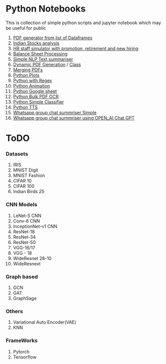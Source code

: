 # Python Notebooks
This is collection of simple python scripts and jupyter notebook which may be useful for public
1. [PDF generator from list of Dataframes](https://github.com/gauravmeena0708/python-notebooks/blob/master/pdf_generator.py)
2. [Indian Stocks analysis](https://github.com/gauravmeena0708/python-notebooks/blob/master/Notebook%20Balancesheet.ipynb)
3. [HR staff simulator with promotion, retirement and new hiring](https://github.com/gauravmeena0708/python-notebooks/blob/master/Notebook%20HR%20Strength.ipynb)
4. [Balance Sheet Processing](https://github.com/gauravmeena0708/python-notebooks/blob/master/Notebook%20Balancesheet.ipynb)
5. [Simple NLP Text summariser](https://github.com/gauravmeena0708/python-notebooks/blob/master/Notebook%20NLP_Text_summarizer.ipynb)
6. [Dynamic PDF Generation](https://github.com/gauravmeena0708/python-notebooks/blob/master/Notebook%20PDF%20dynamic.ipynb) / [Class](https://github.com/gauravmeena0708/python-notebooks/blob/master/pdf_generator.py)
7. [Merging PDFs](https://github.com/gauravmeena0708/python-notebooks/blob/master/Notebook%20PDF%20merge.ipynb)
8. [Python Plots](https://github.com/gauravmeena0708/python-notebooks/blob/master/Notebook%20Plot.ipynb)
9. [Python with Regex](https://github.com/gauravmeena0708/python-notebooks/blob/master/Notebook%20Regex.ipynb)
10. [Python Animation](https://github.com/gauravmeena0708/python-notebooks/blob/master/Notebook%20animation.ipynb)
11. [Python Google sheet](https://github.com/gauravmeena0708/python-notebooks/blob/master/Notebook%20gsheets.ipynb)
12. [Python Bulk PDF OCR](https://github.com/gauravmeena0708/python-notebooks/blob/master/Notebook%20pdf%20searchable.ipynb)
13. [Python Simple Classifier](https://github.com/gauravmeena0708/python-notebooks/blob/master/Notebook%20simple%20classifier.ipynb)
14. [Python TTS](https://github.com/gauravmeena0708/python-notebooks/blob/master/Notebook%20text%20to%20Speech.ipynb)
15. [Whatsapp group chat summriser Simple](https://github.com/gauravmeena0708/python-notebooks/blob/master/Script%20whatsapp%20group%20summary.py)
16. [Whatsapp group chat summriser using OPEN_AI Chat GPT](https://github.com/gauravmeena0708/python-notebooks/blob/master/Script%20whatsapp_summrizer_using_openai_gpt.py)

# ToDO

### Datasets
1. IRIS
2. MNIST Digit
3. MNIST Fashion
4. CIFAR 10
5. CIFAR 100
6. Indian Birds 25

### CNN Models
1. LeNet-5 CNN
2. Conv-6 CNN
3. InceptionNet-v1 CNN
4. ResNet-18
5. ResNet-34
6. ResNet-50
7. VGG-16/17
8. VGG - 18
9. WideResnet 28-10
10. WideResnext
    
### Graph based
1. GCN
2. GAT
3. GraphSage

### Others
1. Variational Auto Encoder(VAE)
2. KNN

### FrameWorks
1. Pytorch
2. Tensorflow
